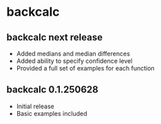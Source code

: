 # backcalc

## backcalc next release

- Added medians and median differences
- Added ability to specify confidence level
- Provided a full set of examples for each function

## backcalc 0.1.250628

- Initial release
- Basic examples included
